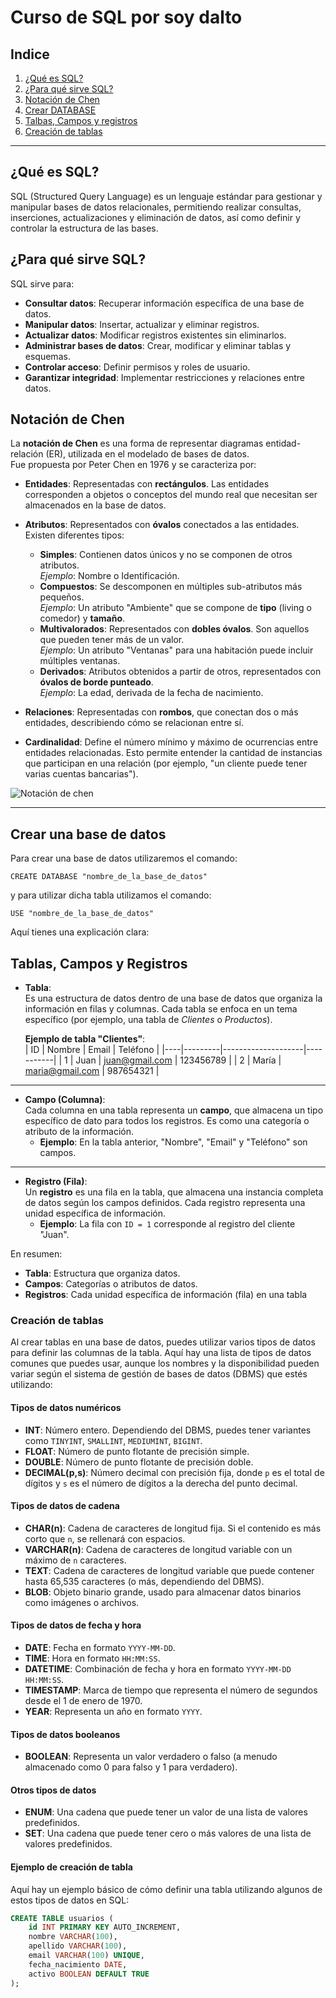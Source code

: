 # Curso de SQL por soy dalto

## Indice
1. [¿Qué es SQL?](#qué-es-sql)
2. [¿Para qué sirve SQL?](#para-qué-sirve-sql)
3. [Notación de Chen](#notación-de-chen)
4. [Crear DATABASE](#crear-una-base-de-datos)
5. [Talbas, Campos y registros](#tablas-campos-y-registros)
6. [Creación de tablas](#creación-de-tablas)
---
## ¿Qué es SQL?
SQL (Structured Query Language) es un lenguaje estándar para gestionar y manipular bases de datos relacionales, permitiendo realizar 
consultas, inserciones, actualizaciones y eliminación de datos, así como definir y controlar la estructura de las bases.

## ¿Para qué sirve SQL?
SQL sirve para:  
- **Consultar datos**: Recuperar información específica de una base de datos.  
- **Manipular datos**: Insertar, actualizar y eliminar registros.  
- **Actualizar datos**: Modificar registros existentes sin eliminarlos.  
- **Administrar bases de datos**: Crear, modificar y eliminar tablas y esquemas.  
- **Controlar acceso**: Definir permisos y roles de usuario.  
- **Garantizar integridad**: Implementar restricciones y relaciones entre datos.

## Notación de Chen  
La **notación de Chen** es una forma de representar diagramas entidad-relación (ER), utilizada en el modelado de bases de datos.  
Fue propuesta por Peter Chen en 1976 y se caracteriza por:  

- **Entidades**: Representadas con **rectángulos**. Las entidades corresponden a objetos o conceptos del mundo real que necesitan ser almacenados en la base de datos.  

- **Atributos**: Representados con **óvalos** conectados a las entidades. Existen diferentes tipos:  
  - **Simples**: Contienen datos únicos y no se componen de otros atributos.  
    *Ejemplo*: Nombre o Identificación.  
  - **Compuestos**: Se descomponen en múltiples sub-atributos más pequeños.  
    *Ejemplo*: Un atributo "Ambiente" que se compone de **tipo** (living o comedor) y **tamaño**.  
  - **Multivalorados**: Representados con **dobles óvalos**. Son aquellos que pueden tener más de un valor.  
    *Ejemplo*: Un atributo "Ventanas" para una habitación puede incluir múltiples ventanas.  
  - **Derivados**: Atributos obtenidos a partir de otros, representados con **óvalos de borde punteado**.  
    *Ejemplo*: La edad, derivada de la fecha de nacimiento.  

- **Relaciones**: Representadas con **rombos**, que conectan dos o más entidades, describiendo cómo se relacionan entre sí.  

- **Cardinalidad**: Define el número mínimo y máximo de ocurrencias entre entidades relacionadas. Esto permite entender la cantidad de instancias que participan en una relación (por ejemplo, "un cliente puede tener varias cuentas bancarias").  

![Notación de chen](./images/Notación%20de%20Chen.png)

---
## Crear una base de datos
Para crear una base de datos utilizaremos el comando:

```
CREATE DATABASE "nombre_de_la_base_de_datos"
```
y para utilizar dicha tabla utilizamos el comando:

```
USE "nombre_de_la_base_de_datos"
```
Aquí tienes una explicación clara:  

## Tablas, Campos y Registros 

- **Tabla**:  
  Es una estructura de datos dentro de una base de datos que organiza la información en filas y columnas. Cada tabla se enfoca en un tema específico (por ejemplo, una tabla de *Clientes* o *Productos*).  

  **Ejemplo de tabla "Clientes"**:  
  | ID | Nombre  | Email              | Teléfono  |
  |----|---------|--------------------|-----------|
  | 1  | Juan    | juan@gmail.com     | 123456789 |
  | 2  | María   | maria@gmail.com    | 987654321 |

---

- **Campo (Columna)**:  
  Cada columna en una tabla representa un **campo**, que almacena un tipo específico de dato para todos los registros. Es como una categoría o atributo de la información.  
  - **Ejemplo**: En la tabla anterior, "Nombre", "Email" y "Teléfono" son campos.

---

- **Registro (Fila)**:  
  Un **registro** es una fila en la tabla, que almacena una instancia completa de datos según los campos definidos. Cada registro representa una unidad específica de información.  
  - **Ejemplo**: La fila con `ID = 1` corresponde al registro del cliente "Juan".  

En resumen:  
- **Tabla**: Estructura que organiza datos.  
- **Campos**: Categorías o atributos de datos.  
- **Registros**: Cada unidad específica de información (fila) en una tabla

### Creación de tablas
Al crear tablas en una base de datos, puedes utilizar varios tipos de datos para definir las columnas de la tabla. Aquí hay una lista de tipos de datos comunes que puedes usar, aunque los nombres y la disponibilidad pueden variar según el sistema de gestión de bases de datos (DBMS) que estés utilizando:

#### Tipos de datos numéricos
- **INT**: Número entero. Dependiendo del DBMS, puedes tener variantes como `TINYINT`, `SMALLINT`, `MEDIUMINT`, `BIGINT`.
- **FLOAT**: Número de punto flotante de precisión simple.
- **DOUBLE**: Número de punto flotante de precisión doble.
- **DECIMAL(p,s)**: Número decimal con precisión fija, donde `p` es el total de dígitos y `s` es el número de dígitos a la derecha del punto decimal.

#### Tipos de datos de cadena
- **CHAR(n)**: Cadena de caracteres de longitud fija. Si el contenido es más corto que `n`, se rellenará con espacios.
- **VARCHAR(n)**: Cadena de caracteres de longitud variable con un máximo de `n` caracteres.
- **TEXT**: Cadena de caracteres de longitud variable que puede contener hasta 65,535 caracteres (o más, dependiendo del DBMS).
- **BLOB**: Objeto binario grande, usado para almacenar datos binarios como imágenes o archivos.

#### Tipos de datos de fecha y hora
- **DATE**: Fecha en formato `YYYY-MM-DD`.
- **TIME**: Hora en formato `HH:MM:SS`.
- **DATETIME**: Combinación de fecha y hora en formato `YYYY-MM-DD HH:MM:SS`.
- **TIMESTAMP**: Marca de tiempo que representa el número de segundos desde el 1 de enero de 1970.
- **YEAR**: Representa un año en formato `YYYY`.

#### Tipos de datos booleanos
- **BOOLEAN**: Representa un valor verdadero o falso (a menudo almacenado como 0 para falso y 1 para verdadero).

#### Otros tipos de datos
- **ENUM**: Una cadena que puede tener un valor de una lista de valores predefinidos.
- **SET**: Una cadena que puede tener cero o más valores de una lista de valores predefinidos.

#### Ejemplo de creación de tabla
Aquí hay un ejemplo básico de cómo definir una tabla utilizando algunos de estos tipos de datos en SQL:

```sql
CREATE TABLE usuarios (
    id INT PRIMARY KEY AUTO_INCREMENT,
    nombre VARCHAR(100),
    apellido VARCHAR(100),
    email VARCHAR(100) UNIQUE,
    fecha_nacimiento DATE,
    activo BOOLEAN DEFAULT TRUE
);
```
